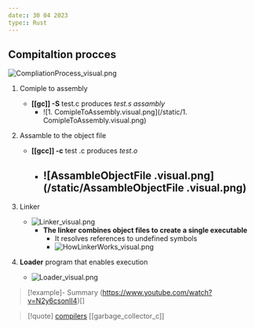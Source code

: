```yaml
---
date:: 30 04 2023
type:: Rust
---
```

## Compitaltion procces

![CompliationProcess_visual.png](/static/CompliationProcess_visual.png)
1. Comiple  to assembly 
	- **[[gc]]  -S** test.c produces *test.s assambly* 
		- ![1. ComipleToAssembly.visual.png](/static/1. ComipleToAssembly.visual.png) 
2. Assamble to the object file 
	- **[[gcc]] -c**  test .c produces *test.o*
		- ![AssambleObjectFile .visual.png](/static/AssambleObjectFile .visual.png)
			- 

3. Linker 
	- ![Linker_visual.png](/static/Linker_visual.png)
	  - **The linker combines object files to create a single executable** 
		  - It resolves references to undefined symbols 
		  - ![HowLinkerWorks_visual.png](/static/HowLinkerWorks_visual.png)
4. **Loader** program that enables execution 
	- ![Loader_visual.png](/static/Loader_visual.png)

>[!example]- Summary
> (https://www.youtube.com/watch?v=N2y6csonII4)[]

>[!quote] [compilers](/obisdian_ntoes/compilers.md) [[garbage_collector_c]]